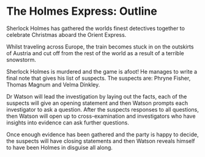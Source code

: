 # The Holmes Express: Outline
Sherlock Holmes has gathered the worlds finest detectives together to celebrate Christmas aboard the Orient Express.

Whilst traveling across Europe, the train becomes stuck in on the outskirts of Austria and cut off from the rest of the world as a result of a terrible snowstorm.

Sherlock Holmes is murdered and the game is afoot! He manages to write a final note that gives his list of suspects. The suspects are: Phryne Fisher, Thomas Magnum and Velma Dinkley.

Dr Watson will lead the investigation by laying out the facts, each of the suspects will give an opening statement and then Watson prompts each investigator to ask a question. After the suspects responses to all questions, then Watson will open up to cross-examination and investigators who have insights into evidence can ask further questions.

Once enough evidence has been gathered and the party is happy to decide, the suspects will have closing statements and then Watson reveals himself to have been Holmes in disguise all along.